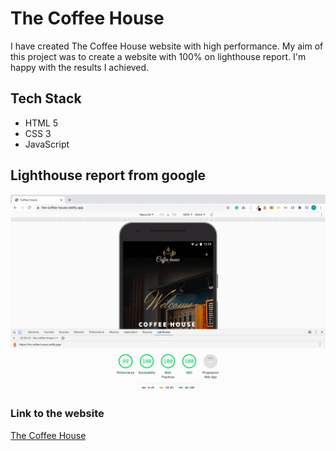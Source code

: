 # The Coffee House

I have created The Coffee House website with high performance. My aim of this project was to create a website with 100% on lighthouse report. I'm happy with the results I achieved.

## Tech Stack

* HTML 5
* CSS 3
* JavaScript


## Lighthouse report from google

![Coffee House](./images/lighthouse-report.png)


### Link to the website

[The Coffee House](https://www.shafsm.com/)
